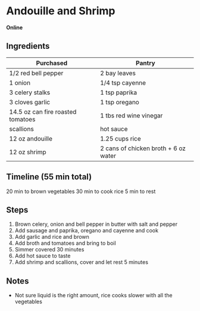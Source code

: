 # Andouille and Shrimp
**Online**


## Ingredients

| Purchased                         | Pantry                               |
| --------------------------------- | ------------------------------------ |
| 1/2 red bell pepper               | 2 bay leaves                         |
| 1 onion                           | 1/4 tsp cayenne                      |
| 3 celery stalks                   | 1 tsp paprika                        |
| 3 cloves garlic                   | 1 tsp oregano                        |
| 14.5 oz can fire roasted tomatoes | 1 tbs red wine vinegar               |
| scallions                         | hot sauce                            |
| 12 oz andouille                   | 1.25 cups rice                       |
| 12 oz shrimp                      | 2 cans of chicken broth + 6 oz water |

## Timeline (55 min total)

20 min to brown vegetables
30 min to cook rice
5 min to rest


## Steps

1. Brown celery, onion and bell pepper in butter with salt and pepper
2. Add sausage and paprika, oregano and cayenne and cook
3. Add garlic and rice and brown
4. Add broth and tomatoes and bring to boil
5. Simmer covered 30 minutes
6. Add hot sauce to taste
7. Add shrimp and scallions, cover and let rest 5 minutes



## Notes

- Not sure liquid is the right amount, rice cooks slower with all the vegetables

